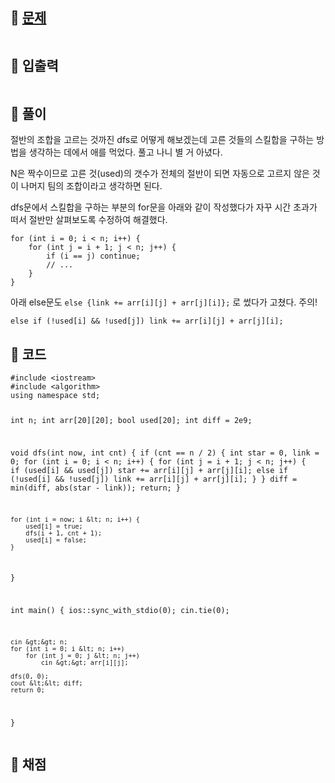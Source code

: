 <h2 id="🌽-문제">🌽 <a href="https://www.acmicpc.net/problem/14889">문제</a></h2>
<p><img alt="" src="https://velog.velcdn.com/images/coolgamja_/post/557ef6cf-5505-4090-88f7-145f28e1172f/image.png" /></p>
<h2 id="🥕-입출력">🥕 입출력</h2>
<p><img alt="" src="https://velog.velcdn.com/images/coolgamja_/post/ddecbfc8-c9b7-482f-99ae-b2fdf2d78b6f/image.png" /></p>
<h2 id="🥔-풀이">🥔 풀이</h2>
<p>절반의 조합을 고르는 것까진 dfs로 어떻게 해보겠는데
고른 것들의 스킬합을 구하는 방법을 생각하는 데에서 애를 먹었다.
풀고 나니 별 거 아녔다.</p>
<p>N은 짝수이므로 고른 것(used)의 갯수가 전체의 절반이 되면
자동으로 고르지 않은 것이 나머지 팀의 조합이라고 생각하면 된다.</p>
<p>dfs문에서 스킬합을 구하는 부분의 for문을 아래와 같이 작성했다가
자꾸 시간 초과가 떠서 절반만 살펴보도록 수정하여 해결했다.</p>
<pre><code class="language-cpp">for (int i = 0; i &lt; n; i++) {
    for (int j = i + 1; j &lt; n; j++) {
        if (i == j) continue;
        // ...
    }
}</code></pre>
<p>아래 else문도 <code>else {link += arr[i][j] + arr[j][i]};</code> 로 썼다가 고쳤다.
주의!</p>
<pre><code class="language-cpp">else if (!used[i] &amp;&amp; !used[j]) link += arr[i][j] + arr[j][i];</code></pre>
<h2 id="🥬-코드">🥬 코드</h2>
<pre><code class="language-cpp">#include &lt;iostream&gt;
#include &lt;algorithm&gt;
using namespace std;

int n;
int arr[20][20];
bool used[20];
int diff = 2e9;

void dfs(int now, int cnt) {
    if (cnt == n / 2) {
        int star = 0, link = 0;
        for (int i = 0; i &lt; n; i++) {
            for (int j = i + 1; j &lt; n; j++) {
                if (used[i] &amp;&amp; used[j]) star += arr[i][j] + arr[j][i];
                else if (!used[i] &amp;&amp; !used[j]) link += arr[i][j] + arr[j][i];
            }
        }
        diff = min(diff, abs(star - link));
        return;
    }

    for (int i = now; i &lt; n; i++) {
        used[i] = true;
        dfs(i + 1, cnt + 1);
        used[i] = false;
    }
}

int main() {
    ios::sync_with_stdio(0);
    cin.tie(0);

    cin &gt;&gt; n;
    for (int i = 0; i &lt; n; i++)
        for (int j = 0; j &lt; n; j++)
            cin &gt;&gt; arr[i][j];

    dfs(0, 0);
    cout &lt;&lt; diff;
    return 0;
}</code></pre>
<h2 id="🥜-채점">🥜 채점</h2>
<p><img alt="" src="https://velog.velcdn.com/images/coolgamja_/post/25c83f34-0b3d-4bf1-b88a-24c02df66582/image.png" /></p>